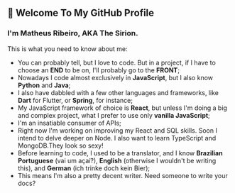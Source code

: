 ## 👋 Welcome To My GitHub Profile 
### I'm Matheus Ribeiro, AKA The Sirion. 

This is what you need to know about me:

- You can probably tell, but I love to code. But in a project, if I have to choose an **END** to be on, I'll probably go to the **FRONT**;
- Nowadays I code almost exclusively in **JavaScript**, but I also know **Python** and **Java**;
- I also have dabbled with a few other languages and frameworks, like **Dart** for Flutter, or **Spring**, for instance;
- My JavaScript framework of choice is **React**, but unless I'm doing a big and complex project, what I prefer to use only **vanilla JavaScript**;
- I'm an insatiable consumer of APIs;
- Right now I'm working on improving my React and SQL skills. Soon I intend to delve deeper on Node. I also want to learn TypeScript and MongoDB.They look so sexy!
- Before learning to code, I used to be a translator, and I know **Brazilian Portuguese** (vai um açaí?), **English** (otherwise I wouldn't be writing this), and **German** (ich trinke doch kein Bier);
- This means I'm also a pretty decent writer. Need someone to write your docs?
